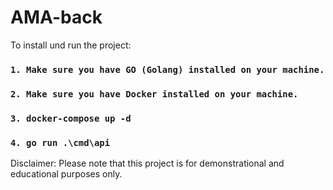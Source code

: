 # AMA-back

To install und run the project:

### `1. Make sure you have GO (Golang) installed on your machine.`

### `2. Make sure you have Docker installed on your machine.`

### `3. docker-compose up -d`

### `4. go run .\cmd\api`

Disclaimer: Please note that this project is for demonstrational and educational purposes only.
